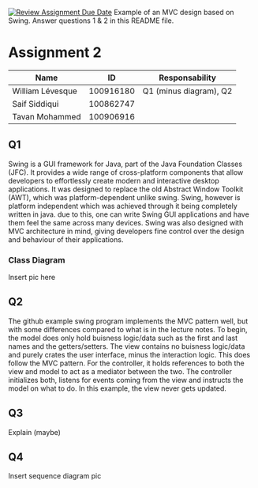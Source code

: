[![Review Assignment Due Date](https://classroom.github.com/assets/deadline-readme-button-22041afd0340ce965d47ae6ef1cefeee28c7c493a6346c4f15d667ab976d596c.svg)](https://classroom.github.com/a/57HVEcop)
Example of an MVC design based on Swing. Answer questions 1 & 2 in this README file.

# Assignment 2
| Name | ID | Responsability |
|---|---|---|
| William Lévesque | 100916180 | Q1 (minus diagram), Q2 |
| Saif Siddiqui | 100862747 |  |
| Tavan Mohammed | 100906916 |  |

## Q1
Swing is a GUI framework for Java, part of the Java Foundation Classes (JFC). It provides a wide range of cross-platform components that allow developers to effortlessly create modern and interactive desktop applications. It was designed to replace the old Abstract Window Toolkit (AWT), which was platform-dependent unlike swing. Swing, however is platform independent which was achieved through it being completely written in java. due to this, one can write Swing GUI applications and have them feel the same across many devices. Swing was also designed with MVC architecture in mind, giving developers fine control over the design and behaviour of their applications.

### Class Diagram
Insert pic here

## Q2
The github example swing program implements the MVC pattern well, but with some differences compared to what is in the lecture notes. To begin, the model does only hold buisness logic/data such as the first and last names and the getters/setters. The view contains no buisness logic/data and purely crates the user interface, minus the interaction logic. This does follow the MVC pattern. For the controller, it holds references to both the view and model to act as a mediator between the two. The controller initializes both, listens for events coming from the view and instructs the model on what to do. In this example, the view never gets updated.



## Q3
Explain (maybe)

## Q4
Insert sequence diagram pic
